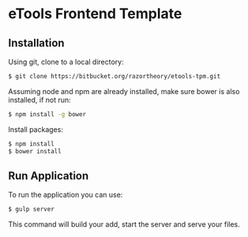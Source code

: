 eTools Frontend Template
====================================

Installation
------------

Using git, clone to a local directory:

```bash
$ git clone https://bitbucket.org/razortheory/etools-tpm.git
```
Assuming node and npm are already installed, make sure bower is also installed, if not run:

```bash
$ npm install -g bower
```

Install packages:
```bash
$ npm install
$ bower install
```

Run Application
---------------

To run the application you can use:

```bash
$ gulp server
```
This command will build your add, start the server and serve your files.


